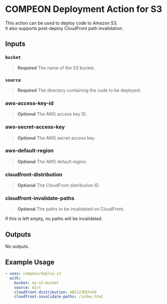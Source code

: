 # COMPEON Deployment Action for S3

This action can be used to deploy code to Amazon S3.<br>
It also supports post-deploy CloudFront path invalidation.

## Inputs

### `bucket`
> **Required** The name of the S3 bucket.

### `source`
> **Required** The directory containing the code to be deployed.

### aws-access-key-id
> **Optional** The AWS access key ID.

### aws-secret-access-key
> **Optional** The AWS secret access key.

### aws-default-region
> **Optional** The AWS default region.

### cloudfront-distribution
> **Optional** The CloudFront distribution ID.

### cloudfront-invalidate-paths
> **Optional** The paths to be invalidated on CloudFront.

If this is left empty, no paths will be invalidated.

## Outputs

No outputs.

## Example Usage

```yaml
- uses: compeon/deploy-s3
  with:
    bucket: my-s3-bucket
    source: dist
    cloudfront-distribution: ABC123DEF456
    cloudfront-invalidate-paths: /index.html
```
